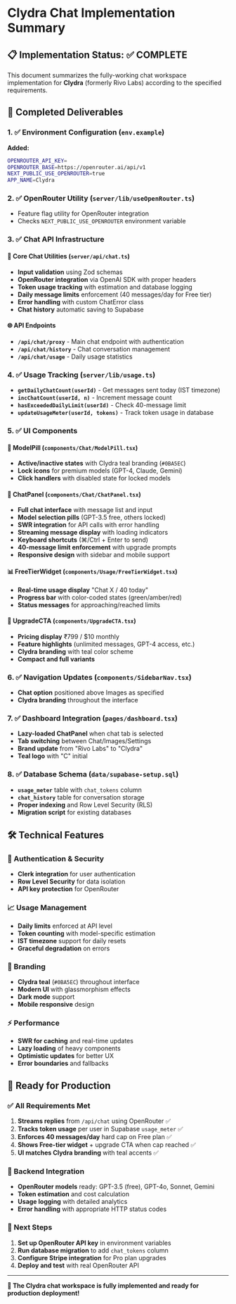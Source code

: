 # Clydra Chat Implementation Summary

## 📋 Implementation Status: ✅ COMPLETE

This document summarizes the fully-working chat workspace implementation for **Clydra** (formerly Rivo Labs) according to the specified requirements.

## 🎯 Completed Deliverables

### 1. ✅ Environment Configuration (`env.example`)
**Added:**
```bash
OPENROUTER_API_KEY=
OPENROUTER_BASE=https://openrouter.ai/api/v1
NEXT_PUBLIC_USE_OPENROUTER=true
APP_NAME=Clydra
```

### 2. ✅ OpenRouter Utility (`server/lib/useOpenRouter.ts`)
- Feature flag utility for OpenRouter integration
- Checks `NEXT_PUBLIC_USE_OPENROUTER` environment variable

### 3. ✅ Chat API Infrastructure

#### 🔧 Core Chat Utilities (`server/api/chat.ts`)
- **Input validation** using Zod schemas
- **OpenRouter integration** via OpenAI SDK with proper headers
- **Token usage tracking** with estimation and database logging
- **Daily message limits** enforcement (40 messages/day for Free tier)
- **Error handling** with custom ChatError class
- **Chat history** automatic saving to Supabase

#### 🌐 API Endpoints
- **`/api/chat/proxy`** - Main chat endpoint with authentication
- **`/api/chat/history`** - Chat conversation management
- **`/api/chat/usage`** - Daily usage statistics

### 4. ✅ Usage Tracking (`server/lib/usage.ts`)
- **`getDailyChatCount(userId)`** - Get messages sent today (IST timezone)
- **`incChatCount(userId, n)`** - Increment message count
- **`hasExceededDailyLimit(userId)`** - Check 40-message limit
- **`updateUsageMeter(userId, tokens)`** - Track token usage in database

### 5. ✅ UI Components

#### 🎨 ModelPill (`components/Chat/ModelPill.tsx`)
- **Active/inactive states** with Clydra teal branding (`#0BA5EC`)
- **Lock icons** for premium models (GPT-4, Claude, Gemini)
- **Click handlers** with disabled state for locked models

#### 💬 ChatPanel (`components/Chat/ChatPanel.tsx`)
- **Full chat interface** with message list and input
- **Model selection pills** (GPT-3.5 free, others locked)
- **SWR integration** for API calls with error handling
- **Streaming message display** with loading indicators
- **Keyboard shortcuts** (⌘/Ctrl + Enter to send)
- **40-message limit enforcement** with upgrade prompts
- **Responsive design** with sidebar and mobile support

#### 📊 FreeTierWidget (`components/Usage/FreeTierWidget.tsx`)
- **Real-time usage display** "Chat X / 40 today"
- **Progress bar** with color-coded states (green/amber/red)
- **Status messages** for approaching/reached limits

#### 🚀 UpgradeCTA (`components/UpgradeCTA.tsx`)
- **Pricing display** ₹799 / $10 monthly
- **Feature highlights** (unlimited messages, GPT-4 access, etc.)
- **Clydra branding** with teal color scheme
- **Compact and full variants**

### 6. ✅ Navigation Updates (`components/SidebarNav.tsx`)
- **Chat option** positioned above Images as specified
- **Clydra branding** throughout the interface

### 7. ✅ Dashboard Integration (`pages/dashboard.tsx`)
- **Lazy-loaded ChatPanel** when chat tab is selected
- **Tab switching** between Chat/Images/Settings
- **Brand update** from "Rivo Labs" to "Clydra"
- **Teal logo** with "C" initial

### 8. ✅ Database Schema (`data/supabase-setup.sql`)
- **`usage_meter`** table with `chat_tokens` column
- **`chat_history`** table for conversation storage
- **Proper indexing** and Row Level Security (RLS)
- **Migration script** for existing databases

## 🛠 Technical Features

### 🔐 Authentication & Security
- **Clerk integration** for user authentication
- **Row Level Security** for data isolation
- **API key protection** for OpenRouter

### 📈 Usage Management
- **Daily limits** enforced at API level
- **Token counting** with model-specific estimation
- **IST timezone** support for daily resets
- **Graceful degradation** on errors

### 🎨 Branding
- **Clydra teal** (`#0BA5EC`) throughout interface
- **Modern UI** with glassmorphism effects
- **Dark mode** support
- **Mobile responsive** design

### ⚡ Performance
- **SWR for caching** and real-time updates
- **Lazy loading** of heavy components
- **Optimistic updates** for better UX
- **Error boundaries** and fallbacks

## 🚀 Ready for Production

### ✅ All Requirements Met
1. **Streams replies** from `/api/chat` using OpenRouter ✅
2. **Tracks token usage** per user in Supabase `usage_meter` ✅
3. **Enforces 40 messages/day** hard cap on Free plan ✅
4. **Shows Free-tier widget** + upgrade CTA when cap reached ✅
5. **UI matches Clydra branding** with teal accents ✅

### 🔧 Backend Integration
- **OpenRouter models** ready: GPT-3.5 (free), GPT-4o, Sonnet, Gemini
- **Token estimation** and cost calculation
- **Usage logging** with detailed analytics
- **Error handling** with appropriate HTTP status codes

### 🎯 Next Steps
1. **Set up OpenRouter API key** in environment variables
2. **Run database migration** to add `chat_tokens` column
3. **Configure Stripe integration** for Pro plan upgrades
4. **Deploy and test** with real OpenRouter API

---

**🎉 The Clydra chat workspace is fully implemented and ready for production deployment!** 